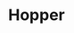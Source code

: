 ---
blog: https://medium.com/@hopper_travel
facebook: https://facebook.com/hoppertravel
instagram: https://instagram.com/hopper
linkedin: https://linkedin.com/company/hopper
logohandle: hopper
sort: hopper
title: Hopper
twitter: https://x.com/hopper
website: https://www.hopper.com/
youtube: https://youtube.com/user/HopperBoston
---